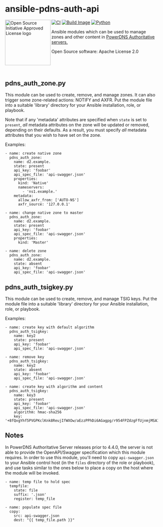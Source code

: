 # ansible-pdns-auth-api

<a href="https://opensource.org"><img height="150" align="left" src="https://opensource.org/files/OSIApprovedCropped.png" alt="Open Source Initiative Approved License logo"></a>
[![CI](https://github.com/kpfleming/ansible-pdns-auth-zone/workflows/CI/badge.svg)](https://github.com/kpfleming/ansible-pdns-auth-api/actions?query=workflow%3ACI)
[![Build Image](https://github.com/kpfleming/ansible-pdns-auth-zone/workflows/Build%20Image%20and%20CI/badge.svg)](https://github.com/kpfleming/ansible-pdns-auth-api/actions?query=workflow%3A%22Build+Image+and+CI%22)
[![Python](https://img.shields.io/badge/python-3.6+-blue.svg)](https://www.python.org/download/releases/3.6.0/)

Ansible modules which can be used to manage zones and other content in
[PowerDNS Authoritative servers.](https://www.powerdns.com/auth.html)

Open Source software: Apache License 2.0

## &nbsp;

## pdns_auth_zone.py

This module can be used to create, remove, and manage zones. It can
also trigger some zone-related actions: NOTIFY and AXFR. Put the
module file into a suitable 'library' directory for your Ansible
installation, role, or playbook.

Note that if any 'metadata' attributes are specified when `state` is
set to `present`, *all* metadata attributes on the zone will be
updated or removed, depending on their defaults. As a result, you
must specify *all* metadata attributes that you wish to have set
on the zone.

Examples:
```
- name: create native zone
  pdns_auth_zone:
    name: d2.example.
    state: present
    api_key: 'foobar'
    api_spec_file: 'api-swagger.json'
    properties:
      kind: 'Native'
      nameservers:
        - 'ns1.example.'
    metadata:
      allow_axfr_from: ['AUTO-NS']
      axfr_source: '127.0.0.1'

- name: change native zone to master
  pdns_auth_zone:
    name: d2.example.
    state: present
    api_key: 'foobar'
    api_spec_file: 'api-swagger.json'
    properties:
      kind: 'Master'

- name: delete zone
  pdns_auth_zone:
    name: d2.example.
    state: absent
    api_key: 'foobar'
    api_spec_file: 'api-swagger.json'
```

## pdns_auth_tsigkey.py

This module can be used to create, remove, and manage TSIG keys.  Put
the module file into a suitable 'library' directory for your Ansible
installation, role, or playbook.

Examples:
```
- name: create key with default algorithm
  pdns_auth_tsigkey:
    name: key2
    state: present
    api_key: 'foobar'
    api_spec_file: 'api-swagger.json'

- name: remove key
  pdns_auth_tsigkey:
    name: key2
    state: absent
    api_key: 'foobar'
    api_spec_file: 'api-swagger.json'

- name: create key with algorithm and content
  pdns_auth_tsigkey:
    name: key3
    state: present
    api_key: 'foobar'
    api_spec_file: 'api-swagger.json'
    algorithm: hmac-sha256
    key: '+8fQxgYhf5PVGPKclKnk8ReujIfWXOw/aEzzPPhDi6AGagpg/r954FPZdzgFfUjnmjMSA1Yu7vo6DQHVoGnRkw=='
```

## Notes

In PowerDNS Authoritative Server releases prior to 4.4.0, the server
is not able to provide the OpenAPI/Swagger specification which this
module requires. In order to use this module, you'll need to copy
`api-swagger.json` to your Ansible control host (in the `files`
directory of the role or playbook), and use tasks similar to the ones
below to place a copy on the host where the module will be invoked.

```
- name: temp file to hold spec
  tempfile:
    state: file
    suffix: '.json'
    register: temp_file

- name: populate spec file
  copy:
    src: api-swagger.json
    dest: "{{ temp_file.path }}"
```
